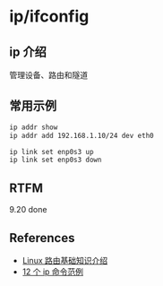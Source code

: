 
# ip/ifconfig

## ip 介绍

管理设备、路由和隧道

## 常用示例

```bash
ip addr show
ip addr add 192.168.1.10/24 dev eth0

ip link set enp0s3 up
ip link set enp0s3 down
```

## RTFM 

9.20 done

## References

- [Linux 路由基础知识介绍](https://blog.csdn.net/liupeifeng3514/article/details/79054475)
- [12 个 ip 命令范例](https://linux.cn/article-9230-1.html)
